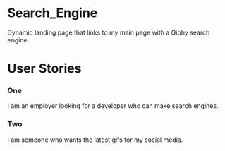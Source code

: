 # Search_Engine
Dynamic landing page that links to my main page with a Giphy search engine.
# User Stories
### One
I am an employer looking for a developer who can make search engines.
### Two
I am someone who wants the latest gifs for my social media.

